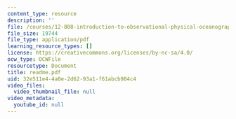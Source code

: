```yaml
---
content_type: resource
description: ''
file: /courses/12-808-introduction-to-observational-physical-oceanography-fall-2004/32e511e44a0e2d6293a1f61abcb984c4_readme.pdf
file_size: 19744
file_type: application/pdf
learning_resource_types: []
license: https://creativecommons.org/licenses/by-nc-sa/4.0/
ocw_type: OCWFile
resourcetype: Document
title: readme.pdf
uid: 32e511e4-4a0e-2d62-93a1-f61abcb984c4
video_files:
  video_thumbnail_file: null
video_metadata:
  youtube_id: null
---
```

